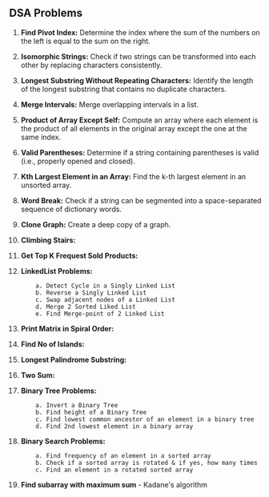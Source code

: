## DSA Problems ##

1. **Find Pivot Index:** Determine the index where the sum of the numbers on the left is equal to the sum on the right.
2. **Isomorphic Strings:** Check if two strings can be transformed into each other by replacing characters consistently.
3. **Longest Substring Without Repeating Characters:** Identify the length of the longest substring that contains no duplicate characters.
4. **Merge Intervals:** Merge overlapping intervals in a list.
5. **Product of Array Except Self:** Compute an array where each element is the product of all elements in the original array except the one at the same index.
6. **Valid Parentheses:** Determine if a string containing parentheses is valid (i.e., properly opened and closed).
7. **Kth Largest Element in an Array:** Find the k-th largest element in an unsorted array.
8. **Word Break:** Check if a string can be segmented into a space-separated sequence of dictionary words.
9. **Clone Graph:** Create a deep copy of a graph.

10. **Climbing Stairs:**
11. **Get Top K Frequest Sold Products:**
12. **LinkedList Problems:**
    ```
        a. Detect Cycle in a Singly Linked List
        b. Reverse a Singly Linked List
        c. Swap adjacent nodes of a Linked List
        d. Merge 2 Sorted Liked List
        e. Find Merge-point of 2 Linked List
    ```
13. **Print Matrix in Spiral Order:**
14. **Find No of Islands:**
15. **Longest Palindrome Substring:**
16. **Two Sum:**
17. **Binary Tree Problems:**
    ```
        a. Invert a Binary Tree
        b. Find height of a Binary Tree
        c. Find lowest common ancestor of an element in a binary tree
        d. Find 2nd lowest element in a binary array
    ```
18. **Binary Search Problems:**
    ```
        a. Find frequency of an element in a sorted array
        b. Check if a sorted array is rotated & if yes, how many times
        c. Find an element in a rotated sorted array
    ```
19. **Find subarray with maximum sum** - Kadane's algorithm

